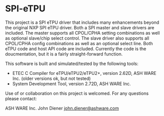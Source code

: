 # SPI-eTPU
This project is a SPI eTPU driver that includes many enhancements beyond the original NXP SPI eTPU driver. Both a SPI master and slave drivers are included.  The master supports all CPOL/CPHA setting combinations as well as optional slave/chip select control.  The slave driver also supports all CPOL/CPHA config combinations as well as an optional select line.  Both eTPU code and host API code are included.  Currently the code is the doucmentation, but it is a fairly straight-forward function.

This software is built and simulated/tested by the following tools:
- ETEC C Compiler for eTPU/eTPU2/eTPU2+, version 2.62D, ASH WARE Inc. (older versions ok, but not tested)
- System Development Tool, version 2.72D, ASH WARE Inc.

Use of or collaboration on this project is welcomed. For any questions please contact:

ASH WARE Inc. John Diener john.diener@ashware.com
